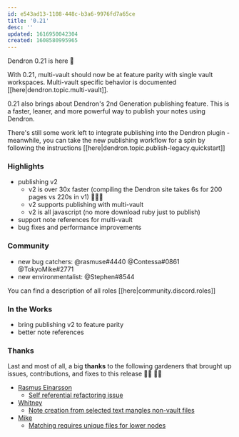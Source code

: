 ```yaml
---
id: e543ad13-1108-448c-b3a6-9976fd7a65ce
title: '0.21'
desc: ''
updated: 1616950042304
created: 1608580995965
---
```

Dendron 0.21 is here 🌱

With 0.21, multi-vault should now be at feature parity with single vault workspaces. Multi-vault specific behavior is documented [[here|dendron.topic.multi-vault]].

0.21 also brings about Dendron's 2nd Generation publishing feature. This is a faster, leaner, and more powerful way to publish your notes using Dendron. 

There's still some work left to integrate publishing into the Dendron plugin - meanwhile, you can take the new publishing workflow for a spin by following the instructions [[here|dendron.topic.publish-legacy.quickstart]]

### Highlights

- publishing v2
  - v2 is over 30x faster (compiling the Dendron site takes 6s for 200 pages vs 220s in v1) 🚀🚀🚀
  - v2 supports publishing with multi-vault
  - v2 is all javascript (no more download ruby just to publish)
- support note references for multi-vault
- bug fixes and performance improvements

### Community

- new bug catchers: @rasmuse#4440 @Contessa#0861 @TokyoMike#2771 
- new environmentalist: @Stephen#8544 

You can find a description of all roles [[here|community.discord.roles]]

### In the Works

- bring publishing v2 to feature parity
- better note references 

### Thanks

Last and most of all, a big **thanks** to the following gardeners that brought up issues, contributions, and fixes to this release 👨‍🌾 👩‍🌾

- [Rasmus Einarsson](https://github.com/rasmuse)
  - [Self referential refactoring issue](https://github.com/dendronhq/dendron/issues/406)
- [Whitney](https://github.com/whitbur)
  - [Note creation from selected text mangles non-vault files](https://github.com/dendronhq/dendron/issues/410)
- [Mike](https://github.com/ms3056)
  - [Matching requires unique files for lower nodes](https://github.com/dendronhq/dendron/issues/407)
